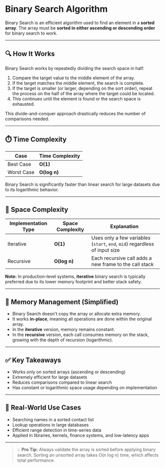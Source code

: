# Binary Search Algorithm

Binary Search is an efficient algorithm used to find an element in a **sorted array**. The array must be **sorted in either ascending or descending order** for binary search to work.

---

## 🔍 How It Works

Binary Search works by repeatedly dividing the search space in half:

1. Compare the target value to the middle element of the array.
2. If the target matches the middle element, the search is complete.
3. If the target is smaller (or larger, depending on the sort order), repeat the process on the half of the array where the target could be located.
4. This continues until the element is found or the search space is exhausted.

This divide-and-conquer approach drastically reduces the number of comparisons needed.

---

## ⏱️ Time Complexity

| Case       | Time Complexity |
|------------|-----------------|
| Best Case  | **O(1)**        | Target is at the middle index on the first check  
| Worst Case | **O(log n)**    | Search space is halved repeatedly until found or empty  

Binary Search is significantly faster than linear search for large datasets due to its logarithmic behavior.

---

## 💾 Space Complexity

| Implementation Type | Space Complexity | Explanation |
|---------------------|------------------|-------------|
| Iterative           | **O(1)**         | Uses only a few variables (`start`, `end`, `mid`) regardless of input size  
| Recursive           | **O(log n)**     | Each recursive call adds a new frame to the call stack  

**Note:** In production-level systems, **iterative** binary search is typically preferred due to its lower memory footprint and better stack safety.

---

## 🧠 Memory Management (Simplified)

- Binary Search doesn't copy the array or allocate extra memory.
- It works **in-place**, meaning all operations are done within the original array.
- In the **iterative** version, memory remains constant.
- In the **recursive** version, each call consumes memory on the stack, growing with the depth of recursion (logarithmic).

---

## ✅ Key Takeaways

- Works only on sorted arrays (ascending or descending)
- Extremely efficient for large datasets
- Reduces comparisons compared to linear search
- Has constant or logarithmic space usage depending on implementation

---

## 📌 Real-World Use Cases

- Searching names in a sorted contact list
- Lookup operations in large databases
- Efficient range detection in time-series data
- Applied in libraries, kernels, finance systems, and low-latency apps

---

> 💡 **Pro Tip:** Always validate the array is sorted before applying binary search. Sorting an unsorted array takes O(n log n) time, which affects total performance.

